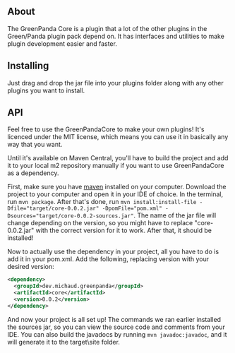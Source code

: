 ## About

The GreenPanda Core is a plugin that a lot of the other plugins in the Green/Panda plugin pack depend on. It has interfaces and utilities to make plugin development easier and faster. 

## Installing

Just drag and drop the jar file into your plugins folder along with any other plugins you want to install.

## API

Feel free to use the GreenPandaCore to make your own plugins! It's licenced under the MIT license, which means you can use it in basically any way that you want.

Until it's available on Maven Central, you'll have to build the project and add it to your local m2 repository manually if you want to use GreenPandaCore as a dependency.

First, make sure you have [maven][1] installed on your computer. Download the project to your computer and open it in your IDE of choice. In the terminal, run `mvn package`. After that's done, run `mvn install:install-file -Dfile="target/core-0.0.2.jar" -DpomFile="pom.xml" -Dsources="target/core-0.0.2-sources.jar"`. The name of the jar file will change depending on the version, so you might have to replace "core-0.0.2.jar" with the correct version for it to work. After that, it should be installed!

Now to actually use the dependency in your project, all you have to do is add it in your pom.xml. Add the following, replacing version with your desired version:
```xml
<dependency>
  <groupId>dev.michaud.greenpanda</groupId>
  <artifactId>core</artifactId>
  <version>0.0.2</version>
</dependency>
```
And now your project is all set up! The commands we ran earlier installed the sources jar, so you can view the source code and comments from your IDE. You can also build the javadocs by running `mvn javadoc:javadoc`, and it will generate it to the target\site folder.

[1]: https://maven.apache.org/install.html
